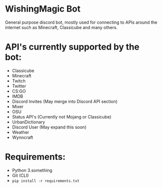 # WishingMagic Bot

General purpose discord bot, mostly used for connecting to APIs around the internet such as Minecraft, Classicube and many others.

# API's currently supported by the bot:
* Classicube
* Minecraft
* Twitch
* Twitter
* CS:GO            
* IMDB            
* Discord Invites (May merge into Discord API section)      
* Mixer           
* OSU             
* Status API's (Currently not Mojang or Classicube)      
* UrbanDictionary 
* Discord User (May expand this soon)            
* Weather         
* Wynncraft       

# Requirements:
* Python 3.something
* Git (CLI)
* `pip install -r requirements.txt`

